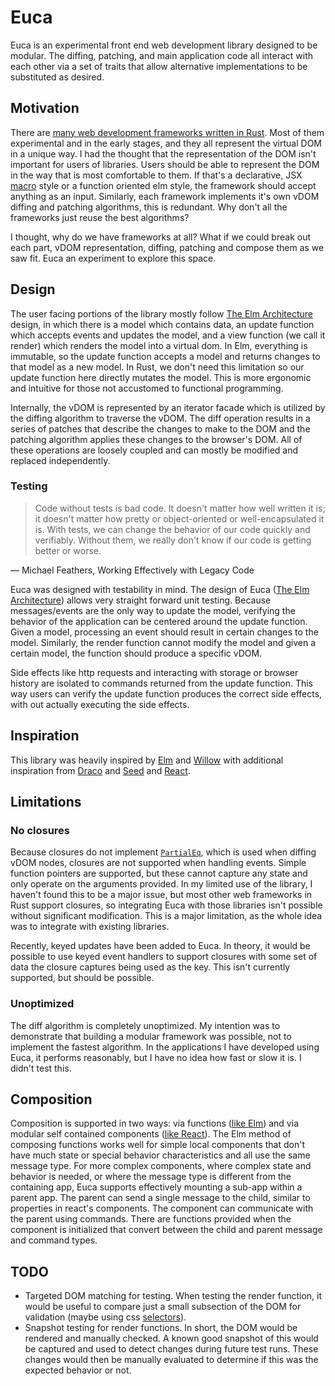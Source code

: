 # Euca

Euca is an experimental front end web development library designed to be modular. The
diffing, patching, and main application code all interact with each other via a set
of traits that allow alternative implementations to be substituted as desired.

## Motivation

There are [many web development frameworks written in Rust]. Most of them
experimental and in the early stages, and they all represent the virtual DOM in a
unique way. I had the thought that the representation of the DOM isn't important for
users of libraries. Users should be able to represent the DOM in the way that is most
comfortable to them. If that's a declarative, JSX
[macro](https://github.com/bodil/typed-html) style or a function oriented elm style,
the framework should accept anything as an input.  Similarly, each framework
implements it's own vDOM diffing and patching algorithms, this is redundant. Why
don't all the frameworks just reuse the best algorithms?

I thought, why do we have frameworks at all? What if we could break out each part,
vDOM representation, diffing, patching and compose them as we saw fit. Euca an
experiment to explore this space.

## Design

The user facing portions of the library mostly follow [The Elm Architecture] design,
in which there is a model which contains data, an update function which accepts
events and updates the model, and a view function (we call it render) which renders
the model into a virtual dom. In Elm, everything is immutable, so the update function
accepts a model and returns changes to that model as a new model. In Rust, we don't
need this limitation so our update function here directly mutates the model. This is
more ergonomic and intuitive for those not accustomed to functional programming. 

Internally, the vDOM is represented by an iterator facade which is utilized by the
diffing algorithm to traverse the vDOM. The diff operation results in a series of
patches that describe the changes to make to the DOM and the patching algorithm
applies these changes to the browser's DOM. All of these operations are loosely
coupled and can mostly be modified and replaced independently.

### Testing

> Code without tests is bad code. It doesn't matter how well written it is; it
> doesn't matter how pretty or object-oriented or well-encapsulated it is. With
> tests, we can change the behavior of our code quickly and verifiably. Without them,
> we really don't know if our code is getting better or worse.

― Michael Feathers, Working Effectively with Legacy Code 

Euca was designed with testability in mind. The design of Euca ([The Elm
Architecture]) allows very straight forward unit testing. Because messages/events are
the only way to update the model, verifying the behavior of the application can be
centered around the update function. Given a model, processing an event should result
in certain changes to the model. Similarly, the render function cannot modify the
model and given a certain model, the function should produce a specific vDOM.

Side effects like http requests and interacting with storage or browser history are
isolated to commands returned from the update function. This way users can verify the update
function produces the correct side effects, with out actually executing the side
effects.

## Inspiration

This library was heavily inspired by [Elm] and [Willow] with additional inspiration
from [Draco] and [Seed] and [React].

## Limitations

### No closures

Because closures do not implement [`PartialEq`], which is used when diffing vDOM
nodes, closures are not supported when handling events. Simple function pointers are
supported, but these cannot capture any state and only operate on the arguments
provided. In my limited use of the library, I haven't found this to be a major issue,
but most other web frameworks in Rust support closures, so integrating Euca with
those libraries isn't possible without significant modification. This is a major
limitation, as the whole idea was to integrate with existing libraries.

Recently, keyed updates have been added to Euca. In theory, it would be
possible to use keyed event handlers to support closures with some set of data
the closure captures being used as the key. This isn't currently supported, but
should be possible.

### Unoptimized

The diff algorithm is completely unoptimized. My intention was to demonstrate
that building a modular framework was possible, not to implement the fastest
algorithm. In the applications I have developed using Euca, it performs
reasonably, but I have no idea how fast or slow it is. I didn't test this.

## Composition

Composition is supported in two ways: via functions ([like Elm](https://guide.elm-lang.org/webapps/structure.html))
and via modular self contained components ([like React](https://reactjs.org/docs/components-and-props.html)).
The Elm method of composing functions works well for simple local components
that don't have much state or special behavior characteristics and all use the
same message type. For more complex components, where complex state and
behavior is needed, or where the message type is different from the containing
app, Euca supports effectively mounting a sub-app within a parent app. The
parent can send a single message to the child, similar to properties in react's
components. The component can communicate with the parent using commands. There
are functions provided when the component is initialized that convert between
the child and parent message and command types.

## TODO

- Targeted DOM matching for testing. When testing the render function, it would
  be useful to compare just a small subsection of the DOM for validation (maybe using
css [selectors](https://docs.rs/selectors/0.21.0/selectors/)).
- Snapshot testing for render functions. In short, the DOM would be rendered
  and manually checked. A known good snapshot of this would be captured and
  used to detect changes during future test runs. These changes would then be
  manually evaluated to determine if this was the expected behavior or not.

[The Elm Architecture]: https://guide.elm-lang.org/architecture/
[many web development frameworks written in Rust]: https://github.com/flosse/rust-web-framework-comparison#frontend-frameworks-wasm
[Elm]: https://elm-lang.org/
[Willow]: https://github.com/sindreij/willow
[Draco]: https://github.com/utkarshkukreti/draco
[Seed]: https://github.com/David-OConnor/seed
[React]: https://reactjs.org
[`PartialEq`]: https://doc.rust-lang.org/std/cmp/trait.PartialEq.html
